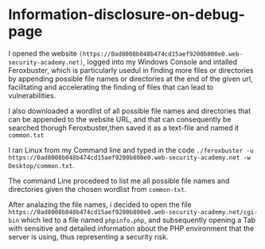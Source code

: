 # Information-disclosure-on-debug-page
I opened the website `(https://0ad8008b048b474cd15aef9200b800e0.web-security-academy.net)`, logged into my Windows Console and intalled Feroxbuster, which is particularly usedul in finding more files or directories by appending possible file names or directories at the end of the given url, facilitating and accelerating the finding of files that can lead to vulnerabilities.

I also downloaded a wordlist of all possible file names and directories that can be appended to the website URL, and that can consequently be searched thorugh Feroxbuster,then saved it as a text-file and named it `common.txt`

I ran Linux from my Command line and typed in the code `./feroxbuster -u https://0ad8008b048b474cd15aef9200b800e0.web-security-academy.net -w Desktop/common.txt`.

The command Line procedeed to list me all possible file names and directories given the chosen wordlist from `common-txt`. 

After analazing the file names, i decided to open the file `https://0ad8008b048b474cd15aef9200b800e0.web-security-academy.net/cgi-bin` which led to a file named `phpinfo.php`, and subsequently opening a Tab with sensitive and detailed information about the PHP environment that the server is using, thus representing a security risk.

